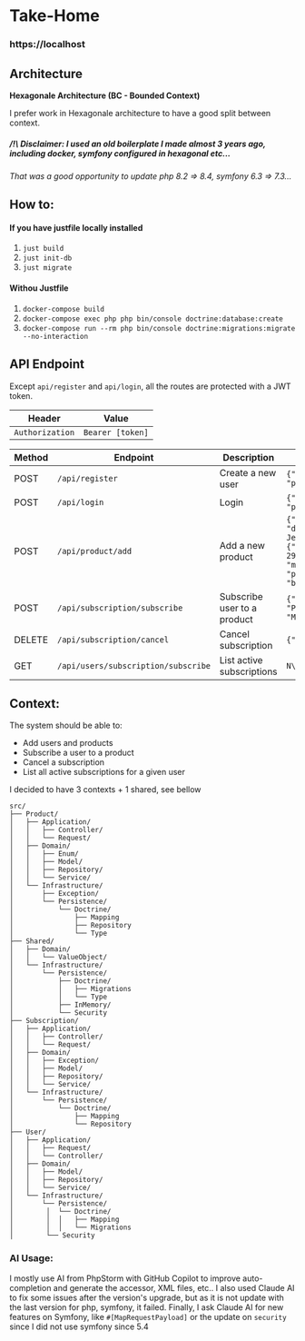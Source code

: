 # Take-Home

### https://localhost

## Architecture

**Hexagonale Architecture (BC - Bounded Context)**

I prefer work in Hexagonale architecture to have a good split between context.

##### /!\ Disclaimer: I used an old boilerplate I made almost 3 years ago, including docker, symfony configured in hexagonal etc...

_That was a good opportunity to update php 8.2 => 8.4, symfony 6.3 => 7.3..._

## How to:

#### If you have justfile locally installed

1. `just build`
2. `just init-db`
3. `just migrate`

#### Withou Justfile

1. `docker-compose build`
2. `docker-compose exec php php bin/console doctrine:database:create`
3. `docker-compose run --rm php bin/console doctrine:migrations:migrate --no-interaction`

## API Endpoint

Except `api/register` and `api/login`, all the routes are protected with a JWT token.

| Header          | Value            |
|-----------------|------------------|
| `Authorization` | `Bearer [token]` |

| Method | Endpoint                            | Description                 | Payload                                                                                                                                                                                                                 |
|--------|-------------------------------------|-----------------------------|-------------------------------------------------------------------------------------------------------------------------------------------------------------------------------------------------------------------------|
| POST   | `/api/register`                     | Create a new user           | `{"email": "doe@gmail.com,  "password: "PwdSuperSecure"}`                                                                                                                                                               |
| POST   | `/api/login`                        | Login                       | `{"username": "doe@gmail.com,  "password: "PwdSuperSecure"}`                                                                                                                                                            |
| POST   | `/api/product/add`                  | Add a new product           | `{"name": "PhpStorm", "description": "IDE for PHP by JetBrains", "pricingOption": [ {"name": "Monthly", "price": 29.99, "billingPeriod": "monthly"},  {"name": "Yearly", "price": 299.99, "billingPeriod": "yearly"}]}` |
| POST   | `/api/subscription/subscribe`       | Subscribe user to a product | `{"productName": "PhpStorm","pricingOptionName": "Monthly"} `                                                                                                                                                           |
| DELETE | `/api/subscription/cancel`          | Cancel subscription         | `{"productName": "PhpStorm"}`                                                                                                                                                                                           |
| GET    | `/api/users/subscription/subscribe` | List active subscriptions   | `N\A`                                                                                                                                                                                                                   |

## Context:

The system should be able to:

- Add users and products
- Subscribe a user to a product
- Cancel a subscription
- List all active subscriptions for a given user

I decided to have 3 contexts + 1 shared, see bellow

```
src/
├── Product/
│   ├── Application/
│   │   ├── Controller/
│   │   └── Request/
│   ├── Domain/
│   │   ├── Enum/
│   │   ├── Model/
│   │   ├── Repository/
│   │   └── Service/
│   └── Infrastructure/
│       ├── Exception/
│       └── Persistence/
│           └── Doctrine/
│               ├── Mapping
│               ├── Repository
│               └── Type
├── Shared/
│   ├── Domain/
│   │   └── ValueObject/
│   └── Infrastructure/
│       └── Persistence/
│           ├── Doctrine/
│           │   ├── Migrations
│           │   └── Type
│           ├── InMemory/
│           └── Security
├── Subscription/
│   ├── Application/
│   │   ├── Controller/
│   │   └── Request/
│   ├── Domain/
│   │   ├── Exception/
│   │   ├── Model/
│   │   ├── Repository/
│   │   └── Service/
│   └── Infrastructure/
│       └── Persistence/
│           └── Doctrine/
│               ├── Mapping
│               └── Repository
├── User/
│   ├── Application/
│   │   ├── Request/
│   │   └── Controller/
│   ├── Domain/
│   │   ├── Model/
│   │   ├── Repository/
│   │   └── Service/
│   └── Infrastructure/
│       └── Persistence/
│        │  └── Doctrine/
│        │  │   ├── Mapping
│        │  │   └── Migrations
│        └── Security
```

### AI Usage:

I mostly use AI from PhpStorm with GitHub Copilot to improve auto-completion and generate the accessor, XML files, etc..
I also used Claude AI to fix some issues after the version's upgrade, but as it is not update with the last version for
php, symfony, it failed.
Finally, I ask Claude AI for new features on Symfony, like `#[MapRequestPayload]` or the update on `security` since I
did not use symfony since 5.4